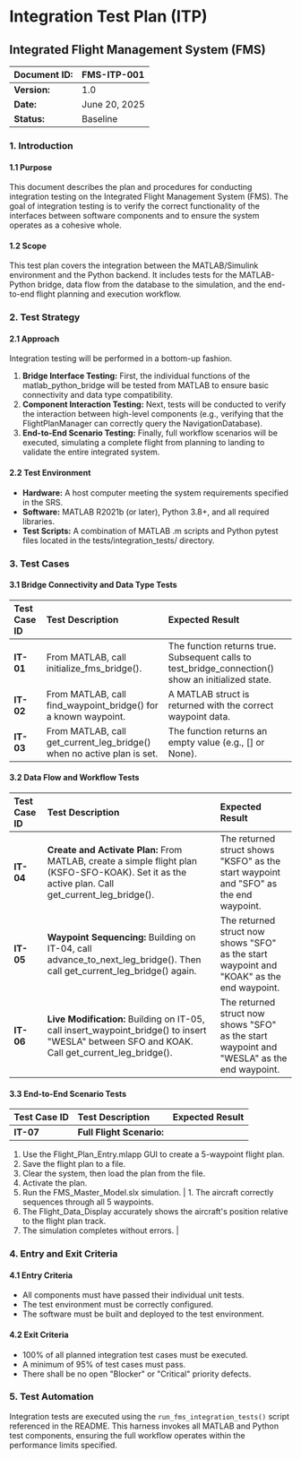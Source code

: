 # **Integration Test Plan (ITP)**

## **Integrated Flight Management System (FMS)**

| Document ID: | FMS-ITP-001 |
| :---- | :---- |
| **Version:** | 1.0 |
| **Date:** | June 20, 2025 |
| **Status:** | Baseline |

### **1\. Introduction**

#### **1.1 Purpose**

This document describes the plan and procedures for conducting integration testing on the Integrated Flight Management System (FMS). The goal of integration testing is to verify the correct functionality of the interfaces between software components and to ensure the system operates as a cohesive whole.

#### **1.2 Scope**

This test plan covers the integration between the MATLAB/Simulink environment and the Python backend. It includes tests for the MATLAB-Python bridge, data flow from the database to the simulation, and the end-to-end flight planning and execution workflow.

### **2\. Test Strategy**

#### **2.1 Approach**

Integration testing will be performed in a bottom-up fashion.

1. **Bridge Interface Testing:** First, the individual functions of the matlab\_python\_bridge will be tested from MATLAB to ensure basic connectivity and data type compatibility.  
2. **Component Interaction Testing:** Next, tests will be conducted to verify the interaction between high-level components (e.g., verifying that the FlightPlanManager can correctly query the NavigationDatabase).  
3. **End-to-End Scenario Testing:** Finally, full workflow scenarios will be executed, simulating a complete flight from planning to landing to validate the entire integrated system.

#### **2.2 Test Environment**

* **Hardware:** A host computer meeting the system requirements specified in the SRS.  
* **Software:** MATLAB R2021b (or later), Python 3.8+, and all required libraries.  
* **Test Scripts:** A combination of MATLAB .m scripts and Python pytest files located in the tests/integration\_tests/ directory.

### **3\. Test Cases**

#### **3.1 Bridge Connectivity and Data Type Tests**

| Test Case ID | Test Description | Expected Result |
| :---- | :---- | :---- |
| **IT-01** | From MATLAB, call initialize\_fms\_bridge(). | The function returns true. Subsequent calls to test\_bridge\_connection() show an initialized state. |
| **IT-02** | From MATLAB, call find\_waypoint\_bridge() for a known waypoint. | A MATLAB struct is returned with the correct waypoint data. |
| **IT-03** | From MATLAB, call get\_current\_leg\_bridge() when no active plan is set. | The function returns an empty value (e.g., \[\] or None). |

#### **3.2 Data Flow and Workflow Tests**

| Test Case ID | Test Description | Expected Result |
| :---- | :---- | :---- |
| **IT-04** | **Create and Activate Plan:** From MATLAB, create a simple flight plan (KSFO-SFO-KOAK). Set it as the active plan. Call get\_current\_leg\_bridge(). | The returned struct shows "KSFO" as the start waypoint and "SFO" as the end waypoint. |
| **IT-05** | **Waypoint Sequencing:** Building on IT-04, call advance\_to\_next\_leg\_bridge(). Then call get\_current\_leg\_bridge() again. | The returned struct now shows "SFO" as the start waypoint and "KOAK" as the end waypoint. |
| **IT-06** | **Live Modification:** Building on IT-05, call insert\_waypoint\_bridge() to insert "WESLA" between SFO and KOAK. Call get\_current\_leg\_bridge(). | The returned struct now shows "SFO" as the start waypoint and "WESLA" as the end waypoint. |

#### **3.3 End-to-End Scenario Tests**

| Test Case ID | Test Description | Expected Result |
| :---- | :---- | :---- |
| **IT-07** | **Full Flight Scenario:** |  |

1. Use the Flight\_Plan\_Entry.mlapp GUI to create a 5-waypoint flight plan.  
2. Save the flight plan to a file.  
3. Clear the system, then load the plan from the file.  
4. Activate the plan.  
5. Run the FMS\_Master\_Model.slx simulation. | 1\. The aircraft correctly sequences through all 5 waypoints.  
6. The Flight\_Data\_Display accurately shows the aircraft's position relative to the flight plan track.  
7. The simulation completes without errors. |

### **4\. Entry and Exit Criteria**

#### **4.1 Entry Criteria**

* All components must have passed their individual unit tests.  
* The test environment must be correctly configured.  
* The software must be built and deployed to the test environment.

#### **4.2 Exit Criteria**

* 100% of all planned integration test cases must be executed.  
* A minimum of 95% of test cases must pass.  
* There shall be no open "Blocker" or "Critical" priority defects.
### **5. Test Automation**

Integration tests are executed using the `run_fms_integration_tests()` script referenced in the README. This harness invokes all MATLAB and Python test components, ensuring the full workflow operates within the performance limits specified.
